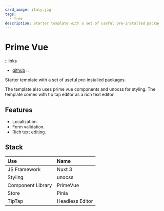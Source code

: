 ```yaml
---
card_image: italy.jpg
tags:
  - free
description: Starter template with a set of useful pre-installed packages.
---
```


# Prime Vue

::links
- [github](https://github.com/sfxcode/nuxt3-primevue-starter)
::

Starter template with a set of useful pre-installed packages.

The template also uses prime vue components and unocss for styling. The template comes with tip tap editor as a rich text editor.

## Features

- Localization.
- Form validation.
- Rich text editing.

## Stack

| Use               | Name            |
| :---------------- | :-------------- |
| JS Framework      | Nuxt 3          |
| Styling           | unocss          |
| Component Library | PrimeVue        |
| Store             | Pinia           |
| TipTap            | Headless Editor |
